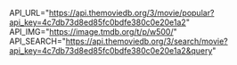API_URL="https://api.themoviedb.org/3/movie/popular?api_key=4c7db73d8ed85fc0bdfe380c0e20e1a2"
API_IMG="https://image.tmdb.org/t/p/w500/"
API_SEARCH="https://api.themoviedb.org/3/search/movie?api_key=4c7db73d8ed85fc0bdfe380c0e20e1a2&query"